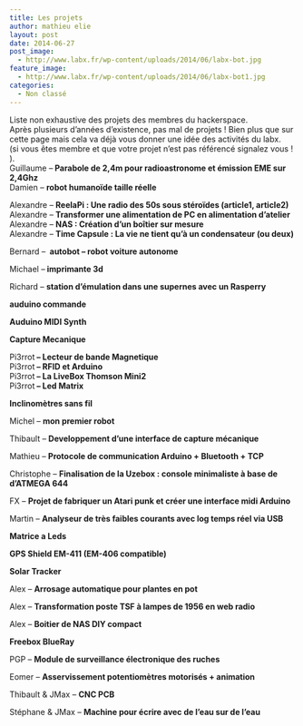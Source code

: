```yaml
---
title: Les projets
author: mathieu elie
layout: post
date: 2014-06-27
post_image:
  - http://www.labx.fr/wp-content/uploads/2014/06/labx-bot.jpg
feature_image:
  - http://www.labx.fr/wp-content/uploads/2014/06/labx-bot1.jpg
categories:
  - Non classé
---
```

<div>
  Liste non exhaustive des projets des membres du hackerspace.
</div>

<div>
  Après plusieurs d&rsquo;années d&rsquo;existence, pas mal de projets ! Bien plus que sur cette page mais cela va déjà vous donner une idée des activités du labx.
</div>

<div>
  (si vous êtes membre et que votre projet n&rsquo;est pas référencé signalez vous ! ).
</div>

<div>
</div>

<div>
  Guillaume &#8211;<strong> Parabole de 2,4m pour radioastronome et émission EME sur 2,4Ghz</strong>
</div>

<div>
</div>

<div>
  Damien &#8211; <strong>robot humanoïde taille réelle</strong>
</div>

<div>
</div>

<div>
  <p>
    Alexandre &#8211; <strong>ReelaPi : Une radio des 50s sous stéroïdes (article1, article2)</strong><br /> Alexandre &#8211; <strong>Transformer une alimentation de PC en alimentation d’atelier</strong><br /> Alexandre &#8211; <strong>NAS : Création d’un boîtier sur mesure</strong><br /> Alexandre &#8211; <strong>Time Capsule : La vie ne tient qu’à un condensateur (ou deux)</strong>
  </p>
  
  <p>
    Bernard &#8211; <strong> autobot &#8211; robot voiture autonome</strong>
  </p>
  
  <p>
    Michael &#8211;<strong> imprimante 3d</strong>
  </p>
  
  <p>
    Richard &#8211; <strong>station d&rsquo;émulation dans une supernes avec un Rasperry </strong>
  </p>
  
  <p>
    <strong>auduino commande</strong>
  </p>
  
  <p>
    <strong>Auduino MIDI Synth</strong>
  </p>
  
  <p>
    <strong>Capture Mecanique</strong>
  </p>
  
  <p>
    Pi3rrot<strong> &#8211; Lecteur de bande Magnetique </strong><br /> Pi3rrot<strong> &#8211; RFID et Arduino </strong><br /> Pi3rrot<strong> &#8211; La LiveBox Thomson Mini2 </strong><br /> Pi3rrot<strong> &#8211; Led Matrix</strong>
  </p>
  
  <p>
    <strong>Inclinomètres sans fil</strong>
  </p>
  
  <p>
    Michel &#8211; <strong>mon premier robot</strong>
  </p>
  
  <p>
    Thibault &#8211; <strong>Developpement d&rsquo;une interface de capture mécanique</strong>
  </p>
  
  <p>
    Mathieu &#8211; <strong>Protocole de communication Arduino + Bluetooth + TCP</strong>
  </p>
  
  <p>
    Christophe &#8211; <strong>Finalisation de la Uzebox : console minimaliste à base de d&rsquo;ATMEGA 644</strong>
  </p>
  
  <p>
    FX &#8211; <strong>Projet de fabriquer un Atari punk et créer une interface midi Arduino</strong>
  </p>
  
  <p>
    Martin &#8211; <strong>Analyseur de très faibles courants avec log temps réel via USB</strong>
  </p>
  
  <p>
    <strong>Matrice a Leds</strong>
  </p>
  
  <p>
    <strong>GPS Shield EM-411 (EM-406 compatible)</strong>
  </p>
  
  <p>
    <strong>Solar Tracker</strong>
  </p>
  
  <p>
    Alex &#8211; <strong>Arrosage automatique pour plantes en pot</strong>
  </p>
  
  <p>
    Alex &#8211; <strong>Transformation poste TSF à lampes de 1956 en web radio</strong>
  </p>
  
  <p>
    Alex &#8211; <strong>Boitier de NAS DIY compact</strong>
  </p>
  
  <p>
    <strong>Freebox BlueRay</strong>
  </p>
  
  <p>
    PGP &#8211; <strong>Module de surveillance électronique des ruches</strong>
  </p>
  
  <p>
    Eomer &#8211; <strong>Asservissement potentiomètres motorisés + animation</strong>
  </p>
  
  <p>
    Thibault & JMax &#8211; <strong>CNC PCB</strong>
  </p>
  
  <p>
    Stéphane & JMax &#8211; <strong>Machine pour écrire avec de l&rsquo;eau sur de l&rsquo;eau<br /> </strong>
  </p>
  
  <p>
    &nbsp;
  </p>
</div>
